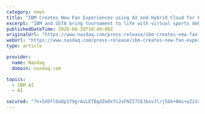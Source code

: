 ```yaml
---
category: news
title: "IBM Creates New Fan Experiences using AI and Hybrid Cloud for First-Ever Spectator-less US Open"
excerpt: "IBM and USTA bring tournament to life with virtual sports debates and hyper-relevant match insights using IBM Watson ... fan experiences leveraging artificial intelligence (AI) underpinned ..."
publishedDateTime: 2020-08-28T10:40:00Z
originalUrl: "https://www.nasdaq.com/press-release/ibm-creates-new-fan-experiences-using-ai-and-hybrid-cloud-for-first-ever-spectator"
webUrl: "https://www.nasdaq.com/press-release/ibm-creates-new-fan-experiences-using-ai-and-hybrid-cloud-for-first-ever-spectator"
type: article

provider:
  name: Nasdaq
  domain: nasdaq.com

topics:
  - IBM AI
  - AI

secured: "7n+5XDflOaOp179grAvLETBgdZeOxfiJsFNZI7CEJbxv7l/j5bk+0ms+pZiVxc6+NiQJIBocpCvdfEcDq+kBAWArtvQ6wi4B8GEqQ3AOFgSmgsnutJcUkO+Nc+8BfgOw2n3fZ1HTNeU1k31XqL/pjmCm8NBJQckIoxXj2nqdSLuLFGSX3vbeB3aTk3mdr7gMb7IoSYEdAA2vQI7iz5kB3e6/8Zu4l+yQL+PPwhkhQ42XmHh0uESz7TzqWnv1YN5psVsja1EyaujKExjIirCAmfrcd3zNrptOAHF95fyPPOtXCNlJ11uXmd3zmNnavI9XfEnp/d81inSIu3lIGg4zjYXvzHy342qRwRGbLGuamFE=;ydyJKLqXZtrzBMkxZUPOUA=="
---
```


